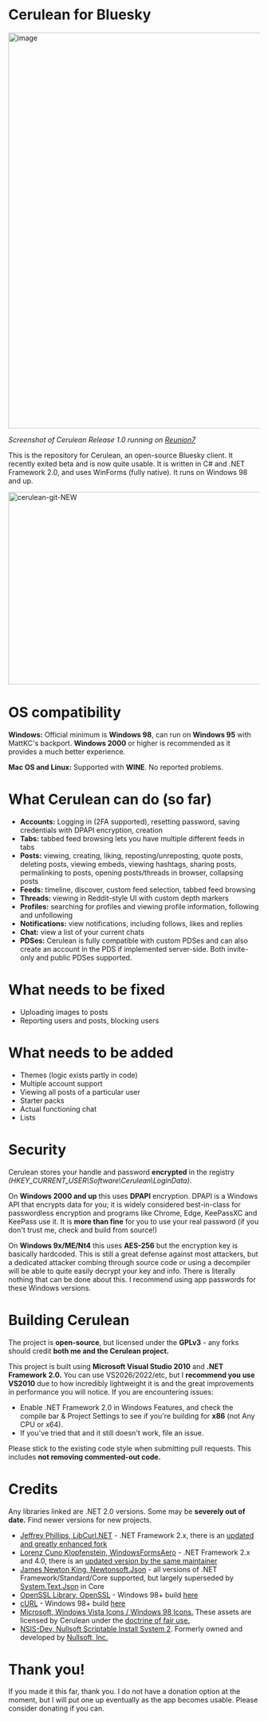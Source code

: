 # Cerulean for Bluesky

<img width="1402" height="792" alt="image" src="https://github.com/user-attachments/assets/bd13c309-8684-41c2-9606-6d63280ac2c4" />

*Screenshot of Cerulean Release 1.0 running on [Reunion7](https://www.reunion7.com)*

This is the repository for Cerulean, an open-source Bluesky client. It recently exited beta and is now quite usable. It is written in C# and .NET Framework 2.0, and uses WinForms (fully native). It runs on Windows 98 and up.

<img width="912" height="385" alt="cerulean-git-NEW" src="https://github.com/user-attachments/assets/6d494e83-05fe-4fa0-b967-ceac51333974" />

# OS compatibility

**Windows:** Official minimum is **Windows 98**, can run on **Windows 95** with MattKC's backport. **Windows 2000** or higher is recommended as it provides a much better experience.

**Mac OS and Linux:** Supported with **WINE**. No reported problems.

# What Cerulean can do (so far)

- **Accounts:** Logging in (2FA supported), resetting password,
saving credentials with DPAPI encryption, creation
- **Tabs:** tabbed feed browsing lets you have multiple different feeds in tabs 
- **Posts:** viewing, creating, liking, reposting/unreposting, quote posts, deleting posts, viewing embeds, viewing hashtags, sharing posts, permalinking to posts, opening posts/threads in browser, collapsing posts
- **Feeds:** timeline, discover, custom feed selection, tabbed feed browsing
- **Threads:** viewing in Reddit-style UI with custom depth markers
- **Profiles:** searching for profiles and viewing profile information, following and unfollowing
- **Notifications:** view notifications, including follows, likes and replies
- **Chat:** view a list of your current chats
- **PDSes:** Cerulean is fully compatible with custom PDSes and can also create an account in the PDS if implemented server-side. Both invite-only and public PDSes supported.

# What needs to be fixed

- Uploading images to posts
- Reporting users and posts, blocking users

# What needs to be added 

- Themes (logic exists partly in code)
- Multiple account support
- Viewing all posts of a particular user
- Starter packs
- Actual functioning chat
- Lists

# Security

Cerulean stores your handle and password **encrypted** in the registry *(HKEY_CURRENT_USER\Software\Cerulean\LoginData)*. 

On **Windows 2000 and up** this uses **DPAPI** encryption. DPAPI is a Windows API that encrypts data for you; it is widely considered best-in-class for passwordless encryption and programs like Chrome, Edge, KeePassXC and KeePass use it. It is **more than fine** for you to use your real password (if you don't trust me, check and build from source!)

On **Windows 9x/ME/Nt4** this uses **AES-256** but the encryption key is basically hardcoded. This is still a great defense against most attackers, but a dedicated attacker combing through source code or using a decompiler will be able to quite easily decrypt your key and info. There is literally nothing that can be done about this. I recommend using app passwords for these Windows versions.

# Building Cerulean

The project is **open-source**, but licensed under the **GPLv3** - any forks should credit **both me and the Cerulean project.**

This project is built using **Microsoft Visual Studio 2010** and **.NET Framework 2.0.** You can use VS2026/2022/etc, but I **recommend you use VS2010** due to how incredibly lightweight it is and the great improvements in performance you will notice. If you are encountering issues:

- Enable .NET Framework 2.0 in Windows Features, and check the compile bar & Project Settings to see if you're building for **x86** (not Any CPU or x64).
- If you've tried that and it still doesn't work, file an issue.

Please stick to the existing code style when submitting pull requests. This includes **not removing commented-out code.**

# Credits

Any libraries linked are .NET 2.0 versions. Some may be **severely out of date.** Find newer versions for new projects.

- [Jeffrey Phillips, LibCurl.NET](https://sourceforge.net/projects/libcurl-net/) - .NET Framework 2.x, there is an [updated and greatly enhanced fork](https://github.com/masroore/CurlSharp)
- [Lorenz Cuno Klopfenstein, WindowsFormsAero](https://codeplexarchive.org/project/windowsformsaero) - .NET Framework 2.x and 4.0, there is an [updated version by the same maintainer](https://github.com/LorenzCK/WindowsFormsAero)
- [James Newton King, Newtonsoft.Json](https://www.newtonsoft.com/json) - all versions of .NET Framework/Standard/Core supported, but largely superseded by [System.Text.Json](https://learn.microsoft.com/en-us/dotnet/api/system.text.json) in Core
- [OpenSSL Library, OpenSSL](https://openssl-library.org/source/old/1.0.2/index.html) - Windows 98+ build [here](https://github.com/OmegaAOL/openssl-windows98)
- [cURL](https://curl.se/download/) - Windows 98+ build [here](https://github.com/OmegaAOL/curl-windows98)
- [Microsoft, Windows Vista Icons / Windows 98 Icons.](https://www.microsoft.com) These assets are licensed by Cerulean under the [doctrine of fair use.](https://en.wikipedia.org/wiki/Fair_use?useskin=modern)
- [NSIS-Dev, Nullsoft Scriptable Install System 2](https://github.com/NSIS-Dev). Formerly owned and developed by [Nullsoft, Inc.](https://en.wikipedia.org/wiki/Nullsoft?useskin=modern)


# Thank you!

If you made it this far, thank you. I do not have a donation option at the moment, but I will put one up eventually as the app becomes usable. Please consider donating if you can.
